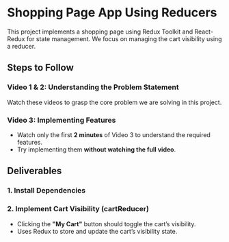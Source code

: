 # Shopping Page App Using Reducers
This project implements a shopping page using Redux Toolkit and React-Redux for state management. We focus on managing the cart visibility using a reducer.

## Steps to Follow

### Video 1 & 2: Understanding the Problem Statement
Watch these videos to grasp the core problem we are solving in this project.

### Video 3: Implementing Features
- Watch only the first **2 minutes** of Video 3 to understand the required features.
- Try implementing them **without watching the full video**.

## Deliverables

### 1. Install Dependencies

### 2. Implement Cart Visibility (cartReducer)
- Clicking the **"My Cart"** button should toggle the cart’s visibility.
- Uses Redux to store and update the cart’s visibility state.
